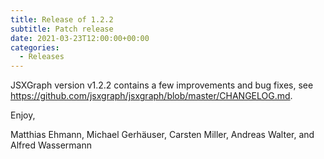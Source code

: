 ```yaml
---
title: Release of 1.2.2
subtitle: Patch release
date: 2021-03-23T12:00:00+00:00
categories:
  - Releases
---
```


JSXGraph version v1.2.2 contains a few improvements and bug fixes, see <https://github.com/jsxgraph/jsxgraph/blob/master/CHANGELOG.md>.

Enjoy, 

Matthias Ehmann, Michael Gerhäuser, Carsten Miller, Andreas Walter, and Alfred Wassermann
